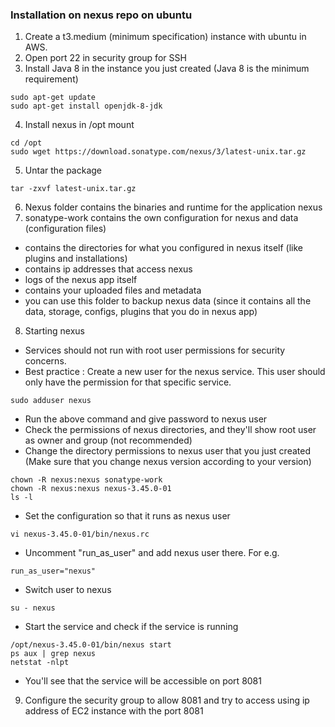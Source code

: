 ### Installation on nexus repo on ubuntu

1) Create a t3.medium (minimum specification) instance with ubuntu in AWS.
2) Open port 22 in security group for SSH
3) Install Java 8 in the instance you just created (Java 8 is the minimum requirement)
```
sudo apt-get update
sudo apt-get install openjdk-8-jdk
```
4) Install nexus in /opt mount
```
cd /opt
sudo wget https://download.sonatype.com/nexus/3/latest-unix.tar.gz
```
5) Untar the package
```
tar -zxvf latest-unix.tar.gz
```
6) Nexus folder contains the binaries and runtime for the application nexus
7) sonatype-work contains the own configuration for nexus and data (configuration files)
  * contains the directories for what you configured in nexus itself (like plugins and installations)
  * contains ip addresses that access nexus
  * logs of the nexus app itself 
  * contains your uploaded files and metadata
  * you can use this folder to backup nexus data (since it contains all the data, storage, configs, plugins that you do in nexus app)
8) Starting nexus 
  * Services should not run with root user permissions for security concerns.
  * Best practice : Create a new user for the nexus service. This user should only have the permission for that specific service.
```
sudo adduser nexus
```
  * Run the above command and give password to nexus user
  * Check the permissions of nexus directories, and they'll show root user as owner and group (not recommended)
  * Change the directory permissions to nexus user that you just created (Make sure that you change nexus version according to your version)
```
chown -R nexus:nexus sonatype-work
chown -R nexus:nexus nexus-3.45.0-01
ls -l
```
  * Set the configuration so that it runs as nexus user
```
vi nexus-3.45.0-01/bin/nexus.rc
```
  * Uncomment "run_as_user" and add nexus user there. For e.g.
```
run_as_user="nexus"
```
  * Switch user to nexus
```
su - nexus
```
  * Start the service and check if the service is running
```
/opt/nexus-3.45.0-01/bin/nexus start
ps aux | grep nexus
netstat -nlpt
```
  * You'll see that the service will be accessible on port 8081
9) Configure the security group to allow 8081 and try to access using ip address of EC2 instance with the port 8081